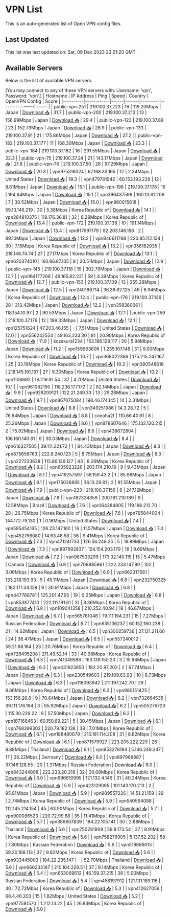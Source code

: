# VPN List

This is an auto-generated list of Open VPN config files.

## Last Updated

This list was last updated on: Sat, 09 Dec 2023 23:21:20 GMT.

## Available Servers

Below is the list of available VPN servers:

(You may connect to any of these VPN servers with: Username: 'vpn', Password: 'vpn'.)
| Hostname | IP Address | Ping | Speed | Country | OpenVPN Config | Score |
|----------|------------|------|-------|---------|----------------| ----- |
| public-vpn-251 | 219.100.37.223 | 18 | 119.20Mbps | Japan | [Download 📥](./configs/server_0_JP.ovpn) | 31.7 |
| public-vpn-200 | 219.100.37.213 | 13 | 156.99Mbps | Japan | [Download 📥](./configs/server_1_JP.ovpn) | 29.4 |
| public-vpn-123 | 219.100.37.89 | 23 | 152.73Mbps | Japan | [Download 📥](./configs/server_2_JP.ovpn) | 28.9 |
| public-vpn-133 | 219.100.37.91 | 21 | 175.86Mbps | Japan | [Download 📥](./configs/server_3_JP.ovpn) | 27.2 |
| public-vpn-182 | 219.100.37.177 | 11 | 168.30Mbps | Japan | [Download 📥](./configs/server_4_JP.ovpn) | 23.3 |
| public-vpn-184 | 219.100.37.162 | 16 | 291.55Mbps | Japan | [Download 📥](./configs/server_5_JP.ovpn) | 22.3 |
| public-vpn-75 | 219.100.37.24 | 21 | 143.17Mbps | Japan | [Download 📥](./configs/server_6_JP.ovpn) | 21.8 |
| public-vpn-76 | 219.100.37.50 | 28 | 97.29Mbps | Japan | [Download 📥](./configs/server_7_JP.ovpn) | 20.3 |
| vpn975316024 | 67.168.33.165 | 12 | 2.34Mbps | United States | [Download 📥](./configs/server_8_US.ovpn) | 18.3 |
| vpn479781942 | 60.153.193.239 | 12 | 8.81Mbps | Japan | [Download 📥](./configs/server_9_JP.ovpn) | 15.1 |
| public-vpn-198 | 219.100.37.178 | 16 | 194.64Mbps | Japan | [Download 📥](./configs/server_10_JP.ovpn) | 15.1 |
| vpn396437599 | 160.13.81.206 | 7 | 30.52Mbps | Japan | [Download 📥](./configs/server_11_JP.ovpn) | 15.0 |
| vpn960015618 | 59.13.146.219 | 30 | 5.38Mbps | Korea Republic of | [Download 📥](./configs/server_12_KR.ovpn) | 14.1 |
| vpn284810375 | 118.176.36.81 | 32 | 8.28Mbps | Korea Republic of | [Download 📥](./configs/server_13_KR.ovpn) | 13.4 |
| public-vpn-172 | 219.100.37.138 | 10 | 191.14Mbps | Japan | [Download 📥](./configs/server_14_JP.ovpn) | 13.4 |
| vpn817997179 | 92.203.146.156 | 2 | 89.10Mbps | Japan | [Download 📥](./configs/server_15_JP.ovpn) | 13.2 |
| vpn846611798 | 220.95.112.134 | 30 | 7.15Mbps | Korea Republic of | [Download 📥](./configs/server_16_KR.ovpn) | 13.2 |
| vpn356162935 | 218.146.74.74 | 27 | 27.17Mbps | Korea Republic of | [Download 📥](./configs/server_17_KR.ovpn) | 13.1 |
| vpn620374010 | 160.86.87.105 | 8 | 20.51Mbps | Japan | [Download 📥](./configs/server_18_JP.ovpn) | 12.9 |
| public-vpn-145 | 219.100.37.118 | 19 | 302.79Mbps | Japan | [Download 📥](./configs/server_19_JP.ovpn) | 12.7 |
| vpn164177268 | 49.165.82.221 | 59 | 4.39Mbps | Korea Republic of | [Download 📥](./configs/server_20_KR.ovpn) | 12.7 |
| public-vpn-153 | 219.100.37.109 | 13 | 355.28Mbps | Japan | [Download 📥](./configs/server_21_JP.ovpn) | 12.5 |
| vpn240186714 | 36.38.62.125 | 46 | 6.94Mbps | Korea Republic of | [Download 📥](./configs/server_22_KR.ovpn) | 12.4 |
| public-vpn-176 | 219.100.37.136 | 28 | 313.42Mbps | Japan | [Download 📥](./configs/server_23_JP.ovpn) | 12.2 |
| vpn358380061 | 118.154.10.97 | 2 | 90.53Mbps | Japan | [Download 📥](./configs/server_24_JP.ovpn) | 12.1 |
| public-vpn-259 | 219.100.37.176 | 12 | 199.33Mbps | Japan | [Download 📥](./configs/server_25_JP.ovpn) | 12.1 |
| vpn125751624 | 47.203.46.155 | - | 7.51Mbps | United States | [Download 📥](./configs/server_26_US.ovpn) | 12.0 |
| vpn556242554 | 49.163.233.30 | 81 | 20.90Mbps | Korea Republic of | [Download 📥](./configs/server_27_KR.ovpn) | 11.9 |
| kozakura1234 | 153.166.128.117 | 30 | 5.98Mbps | Japan | [Download 📥](./configs/server_28_JP.ovpn) | 11.2 |
| vpn159963806 | 1.235.107.148 | 31 | 9.00Mbps | Korea Republic of | [Download 📥](./configs/server_29_KR.ovpn) | 10.7 |
| vpn368022366 | 175.215.247.167 | 25 | 33.19Mbps | Korea Republic of | [Download 📥](./configs/server_30_KR.ovpn) | 10.2 |
| vpn380548616 | 218.145.181.197 | 27 | 9.30Mbps | Korea Republic of | [Download 📥](./configs/server_31_KR.ovpn) | 10.2 |
| vpn1106692 | 18.218.91.54 | 37 | 4.70Mbps | United States | [Download 📥](./configs/server_32_US.ovpn) | 10.1 |
| vpn961082190 | 118.236.177.172 | 2 | 82.14Mbps | Japan | [Download 📥](./configs/server_33_JP.ovpn) | 9.9 |
| vpn928209121 | 122.21.249.33 | 13 | 29.28Mbps | Japan | [Download 📥](./configs/server_34_JP.ovpn) | 9.7 |
| vpn867075084 | 198.46.174.145 | 14 | 2.31Mbps | United States | [Download 📥](./configs/server_35_US.ovpn) | 8.8 |
| vpn349251986 | 14.3.28.72 | 5 | 76.64Mbps | Japan | [Download 📥](./configs/server_36_JP.ovpn) | 8.8 |
| conoha2f | 110.66.40.61 | 8 | 25.26Mbps | Japan | [Download 📥](./configs/server_37_JP.ovpn) | 8.6 |
| vpn878607646 | 175.132.120.215 | 2 | 75.92Mbps | Japan | [Download 📥](./configs/server_38_JP.ovpn) | 8.6 |
| vpn438672804 | 106.160.140.61 | 9 | 30.03Mbps | Japan | [Download 📥](./configs/server_39_JP.ovpn) | 8.4 |
| vpn616327505 | 39.111.221.72 | 1 | 84.43Mbps | Japan | [Download 📥](./configs/server_40_JP.ovpn) | 8.3 |
| vpn875658763 | 222.6.240.123 | 5 | 8.75Mbps | Japan | [Download 📥](./configs/server_41_JP.ovpn) | 8.3 |
| vpn227223638 | 115.86.136.127 | 43 | 8.26Mbps | Korea Republic of | [Download 📥](./configs/server_42_KR.ovpn) | 8.2 |
| vpn605923226 | 203.174.210.19 | 9 | 9.43Mbps | Japan | [Download 📥](./configs/server_43_JP.ovpn) | 8.1 |
| vpn419257597 | 58.159.43.2 | 1 | 85.98Mbps | Japan | [Download 📥](./configs/server_44_JP.ovpn) | 8.1 |
| vpn175036895 | 36.13.29.81 | 2 | 91.55Mbps | Japan | [Download 📥](./configs/server_45_JP.ovpn) | 7.9 |
| public-vpn-233 | 219.100.37.156 | 8 | 247.12Mbps | Japan | [Download 📥](./configs/server_46_JP.ovpn) | 7.8 |
| vpn182324359 | 200.181.210.189 | 9 | 12.58Mbps | Brazil | [Download 📥](./configs/server_47_BR.ovpn) | 7.6 |
| vpn164384805 | 119.196.212.70 | 28 | 26.75Mbps | Korea Republic of | [Download 📥](./configs/server_48_KR.ovpn) | 7.6 |
| vpn795844004 | 144.172.79.130 | 1 | 0.18Mbps | United States | [Download 📥](./configs/server_49_US.ovpn) | 7.4 |
| vpn595454165 | 126.23.147.160 | 16 | 11.57Mbps | Japan | [Download 📥](./configs/server_50_JP.ovpn) | 7.4 |
| vpn452756080 | 14.63.48.58 | 36 | 9.41Mbps | Korea Republic of | [Download 📥](./configs/server_51_KR.ovpn) | 7.3 |
| vpn471241733 | 126.56.249.25 | 5 | 18.89Mbps | Japan | [Download 📥](./configs/server_52_JP.ovpn) | 7.3 |
| vpn887692837 | 124.154.203.179 | 16 | 9.69Mbps | Japan | [Download 📥](./configs/server_53_JP.ovpn) | 7.2 |
| vpn987533299 | 173.32.140.115 | 15 | 5.47Mbps | Canada | [Download 📥](./configs/server_54_CA.ovpn) | 6.9 |
| vpn708885961 | 222.233.147.80 | 102 | 3.06Mbps | Korea Republic of | [Download 📥](./configs/server_55_KR.ovpn) | 6.9 |
| vpn662317581 | 133.218.193.93 | 5 | 45.11Mbps | Japan | [Download 📥](./configs/server_56_JP.ovpn) | 6.8 |
| vpn232750325 | 182.171.34.128 | 9 | 30.91Mbps | Japan | [Download 📥](./configs/server_57_JP.ovpn) | 6.8 |
| vpn447768781 | 125.201.47.95 | 19 | 9.25Mbps | Japan | [Download 📥](./configs/server_58_JP.ovpn) | 6.8 |
| vpn853877410 | 222.111.191.61 | 31 | 8.36Mbps | Korea Republic of | [Download 📥](./configs/server_59_KR.ovpn) | 6.8 |
| vpn109041358 | 210.252.40.94 | 18 | 46.67Mbps | Japan | [Download 📥](./configs/server_60_JP.ovpn) | 6.7 |
| vpn565761046 | 79.111.194.231 | 15 | 7.27Mbps | Russian Federation | [Download 📥](./configs/server_61_RU.ovpn) | 6.7 |
| vpn635136237 | 60.152.160.238 | 21 | 14.62Mbps | Japan | [Download 📥](./configs/server_62_JP.ovpn) | 6.5 |
| vpn300259736 | 27.121.211.60 | 24 | 36.47Mbps | Japan | [Download 📥](./configs/server_63_JP.ovpn) | 6.5 |
| vpn557240012 | 59.21.68.164 | 23 | 20.76Mbps | Korea Republic of | [Download 📥](./configs/server_64_KR.ovpn) | 6.4 |
| vpn726495208 | 211.49.52.14 | 33 | 40.98Mbps | Korea Republic of | [Download 📥](./configs/server_65_KR.ovpn) | 6.3 |
| vpn741349588 | 163.139.150.23 | 3 | 15.94Mbps | Japan | [Download 📥](./configs/server_66_JP.ovpn) | 6.3 |
| vpn431923850 | 182.20.97.203 | 2 | 67.74Mbps | Japan | [Download 📥](./configs/server_67_JP.ovpn) | 6.3 |
| vpn230549603 | 219.109.63.93 | 10 | 8.73Mbps | Japan | [Download 📥](./configs/server_68_JP.ovpn) | 6.3 |
| vpn118093942 | 211.197.242.70 | 29 | 8.86Mbps | Korea Republic of | [Download 📥](./configs/server_69_KR.ovpn) | 6.3 |
| vpn980151425 | 153.156.26.8 | 9 | 70.64Mbps | Japan | [Download 📥](./configs/server_70_JP.ovpn) | 6.2 |
| vpn732664535 | 39.111.176.194 | 3 | 95.92Mbps | Japan | [Download 📥](./configs/server_71_JP.ovpn) | 6.2 |
| vpn505276723 | 115.30.229.22 | 8 | 57.50Mbps | Japan | [Download 📥](./configs/server_72_JP.ovpn) | 6.2 |
| vpn187166463 | 60.150.69.221 | 5 | 30.45Mbps | Japan | [Download 📥](./configs/server_73_JP.ovpn) | 6.1 |
| vpn768399302 | 220.79.182.138 | 38 | 7.01Mbps | Korea Republic of | [Download 📥](./configs/server_74_KR.ovpn) | 6.1 |
| vpn188480679 | 210.181.114.208 | 31 | 8.82Mbps | Korea Republic of | [Download 📥](./configs/server_75_KR.ovpn) | 6.1 |
| vpn871579927 | 223.205.222.229 | 26 | 8.88Mbps | Thailand | [Download 📥](./configs/server_76_TH.ovpn) | 6.1 |
| vpn953278194 | 5.146.249.247 | 17 | 26.22Mbps | Germany | [Download 📥](./configs/server_77_DE.ovpn) | 6.0 |
| vpn897969887 | 37.146.128.55 | 20 | 1.37Mbps | Russian Federation | [Download 📥](./configs/server_78_RU.ovpn) | 6.0 |
| vpn843244898 | 222.233.20.218 | 32 | 30.08Mbps | Korea Republic of | [Download 📥](./configs/server_79_KR.ovpn) | 6.0 |
| vpn996610995 | 121.132.4.149 | 31 | 40.24Mbps | Korea Republic of | [Download 📥](./configs/server_80_KR.ovpn) | 5.9 |
| vpn423129095 | 101.143.170.213 | 2 | 95.91Mbps | Japan | [Download 📥](./configs/server_81_JP.ovpn) | 5.9 |
| vpn909557226 | 14.51.21.158 | 29 | 2.74Mbps | Korea Republic of | [Download 📥](./configs/server_82_KR.ovpn) | 5.9 |
| vpn540564098 | 112.145.214.154 | 45 | 63.90Mbps | Korea Republic of | [Download 📥](./configs/server_83_KR.ovpn) | 5.7 |
| vpn900096523 | 220.72.99.68 | 35 | 11.41Mbps | Korea Republic of | [Download 📥](./configs/server_84_KR.ovpn) | 5.7 |
| vpn389607839 | 184.22.105.141 | 30 | 2.88Mbps | Thailand | [Download 📥](./configs/server_85_TH.ovpn) | 5.6 |
| vpn750281909 | 59.8.173.54 | 37 | 8.91Mbps | Korea Republic of | [Download 📥](./configs/server_86_KR.ovpn) | 5.6 |
| vpn758276905 | 5.137.52.202 | 58 | 7.80Mbps | Russian Federation | [Download 📥](./configs/server_87_RU.ovpn) | 5.6 |
| vpn519689015 | 59.30.168.113 | 37 | 9.82Mbps | Korea Republic of | [Download 📥](./configs/server_88_KR.ovpn) | 5.6 |
| vpn933445003 | 184.22.235.147 | - | 52.70Mbps | Thailand | [Download 📥](./configs/server_89_TH.ovpn) | 5.6 |
| vpn666233167 | 210.104.226.51 | 37 | 9.14Mbps | Korea Republic of | [Download 📥](./configs/server_90_KR.ovpn) | 5.4 |
| vpn653069612 | 46.159.37.215 | 38 | 5.00Mbps | Russian Federation | [Download 📥](./configs/server_91_RU.ovpn) | 5.4 |
| vpn458197912 | 121.131.189.116 | 30 | 72.72Mbps | Korea Republic of | [Download 📥](./configs/server_92_KR.ovpn) | 5.3 |
| vpn412627059 | 68.4.46.203 | 15 | 1.82Mbps | United States | [Download 📥](./configs/server_93_US.ovpn) | 5.2 |
| vpn977581570 | 1.212.13.22 | 45 | 26.83Mbps | Korea Republic of | [Download 📥](./configs/server_94_KR.ovpn) | 5.0 |
